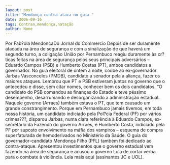 ```yaml
---
layout: post
title: "Mendonça contra-ataca no guia "
date: 2006-09-16
tags: Contran,mendonça,natação
author: None
---
```

Por Fab?ola MendonçaDo Jornal do Commercio&nbsp;Depois de ser duramente atacada na área de segurança e com a sinalização de que haverá um segundo turno, a coligação União por Pernambuco reagiu duramente às cr?ticas feitas na área de segurança pelos seus principais adversários – Eduardo Campos (PSB) e Humberto Costas (PT), ambos candidatos a governador. 
No guia eleitoral de ontem à noite, coube ao ex-governador Jarbas Vasconcelos (PMDB), candidato a senador pela a aliança, fazer os maiores ataques. Lembrou que PT e PSB estiveram juntos no governo que o antecedeu e disse, sem citar nomes, conhecer bem os dois candidatos. “O candidato do PSB comandou as finanças do Estado e teve péssimo desempenho, desarrumando e desorganizando a administração estadual. Naquele governo (Arraes) também estava o PT, que tem causado um grande constrangimento.
 Porque em Pernambuco jamais tivemos, em toda nossa história, um candidato indiciado pela Pol?cia Federal (PF) por vários crimes???, disparou Jarbas, numa clara referência à Eduardo Campos, ex-secretário da Fazenda do governo Arraes, e Humberto Costa, indiciado pela PF por suposto envolvimento na máfia dos vampiros – esquema de compra superfaturada de hemoderivados no Ministério da Saúde. O guia do governador-candidato Mendonça Filho (PFL) também foi dedicado ao contra-ataque. Apresentou investimentos que o governo estadual vem fazendo na área de segurança e acusou o governo Lula de cortar verba para o combate à violência. 
Leia mais aqui (assinantes JC e UOL). 